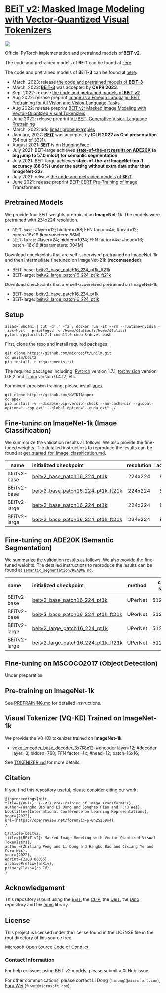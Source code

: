 # [BEiT v2: Masked Image Modeling with Vector-Quantized Visual Tokenizers](https://arxiv.org/abs/2208.06366)
![](https://conversationhub.blob.core.windows.net/beit-share-public/beitv2/acc_compare.jpg?sv=2021-10-04&st=2023-06-08T11%3A16%3A02Z&se=2033-06-09T11%3A16%3A00Z&sr=c&sp=r&sig=N4pfCVmSeq4L4tS8QbrFVsX6f6q844eft8xSuXdxU48%3D)

Official PyTorch implementation and pretrained models of **BEiT v2**. 

The code and pretrained models of **BEiT** can be found at [here](https://github.com/microsoft/unilm/tree/master/beit).

The code and pretrained models of **BEiT-3** can be found at [here](https://github.com/microsoft/unilm/tree/master/beit3).

- March, 2023: release [the code and pretrained models of **BEiT-3**](https://github.com/microsoft/unilm/tree/master/beit3)
- March, 2023: [**BEiT-3**](https://arxiv.org/abs/2208.10442) was accepted by **CVPR 2023**.
- Sept 2022: release [the code and pretrained models of **BEiT v2**](https://github.com/microsoft/unilm/tree/master/beit2)
- Aug 2022: release preprint [Image as a Foreign Language: BEiT Pretraining for All Vision and Vision-Language Tasks](https://arxiv.org/abs/2208.10442)
- Aug 2022: release preprint [BEiT v2: Masked Image Modeling with Vector-Quantized Visual Tokenizers](https://arxiv.org/abs/2208.06366)
- June 2022: release preprint [VL-BEiT: Generative Vision-Language Pretraining](https://arxiv.org/abs/2206.01127)
- March, 2022: add [linear probe examples](https://github.com/microsoft/unilm/blob/master/beit/get_started_for_image_classification.md#example-linear-probe-on-imagenet)
- January, 2022: [**BEiT**](https://openreview.net/forum?id=p-BhZSz59o4) was accepted by **ICLR 2022 as Oral presentation** (54 out of 3391).
- August 2021: [**BEiT**](https://huggingface.co/transformers/master/model_doc/beit.html) is on [HuggingFace](https://github.com/huggingface/transformers)
- July 2021: BEiT-large achieves **[state-of-the-art results on ADE20K](https://paperswithcode.com/sota/semantic-segmentation-on-ade20k) (a big jump to 57.0 mIoU) for semantic segmentation**.
- July 2021: BEiT-large achieves **state-of-the-art ImageNet top-1 accuracy (88.6%) under the setting without extra data other than ImageNet-22k**.
- July 2021: release [the code and pretrained models of **BEiT**](https://github.com/microsoft/unilm/tree/master/beit)
- June 2021: release preprint [BEiT: BERT Pre-Training of Image Transformers](https://arxiv.org/abs/2106.08254)

## Pretrained Models

We provide four BEiT weights pretrained on **ImageNet-1k**. The models were pretrained with 224x224 resolution.

- `BEiT-base`: #layer=12; hidden=768; FFN factor=4x; #head=12; patch=16x16 (#parameters: 86M)
- `BEiT-large`: #layer=24; hidden=1024; FFN factor=4x; #head=16; patch=16x16 (#parameters: 304M)

Download checkpoints that are self-supervised pretrained on ImageNet-1k and then intermediate finetuned on ImageNet-21k (**recommended**):
- BEiT-base: [beitv2_base_patch16_224_pt1k_ft21k](https://conversationhub.blob.core.windows.net/beit-share-public/beitv2/beitv2_base_patch16_224_pt1k_ft21k.pth?sv=2021-10-04&st=2023-06-08T11%3A16%3A02Z&se=2033-06-09T11%3A16%3A00Z&sr=c&sp=r&sig=N4pfCVmSeq4L4tS8QbrFVsX6f6q844eft8xSuXdxU48%3D)
- BEiT-large: [beitv2_large_patch16_224_pt1k_ft21k](https://conversationhub.blob.core.windows.net/beit-share-public/beitv2/beitv2_large_patch16_224_pt1k_ft21k.pth?sv=2021-10-04&st=2023-06-08T11%3A16%3A02Z&se=2033-06-09T11%3A16%3A00Z&sr=c&sp=r&sig=N4pfCVmSeq4L4tS8QbrFVsX6f6q844eft8xSuXdxU48%3D)

Download checkpoints that are self-supervised pretrained on ImageNet-1k:
- BEiT-base: [beitv2_base_patch16_224_pt1k](https://conversationhub.blob.core.windows.net/beit-share-public/beitv2/beitv2_base_patch16_224_pt1k.pth?sv=2021-10-04&st=2023-06-08T11%3A16%3A02Z&se=2033-06-09T11%3A16%3A00Z&sr=c&sp=r&sig=N4pfCVmSeq4L4tS8QbrFVsX6f6q844eft8xSuXdxU48%3D)
- BEiT-large: [beitv2_large_patch16_224_pt1k](https://conversationhub.blob.core.windows.net/beit-share-public/beitv2/beitv2_large_patch16_224_pt1k.pth?sv=2021-10-04&st=2023-06-08T11%3A16%3A02Z&se=2033-06-09T11%3A16%3A00Z&sr=c&sp=r&sig=N4pfCVmSeq4L4tS8QbrFVsX6f6q844eft8xSuXdxU48%3D)

## Setup

```
alias=`whoami | cut -d'.' -f2`; docker run -it --rm --runtime=nvidia --ipc=host --privileged -v /home/${alias}:/home/${alias} pytorch/pytorch:1.7.1-cuda11.0-cudnn8-devel bash
```

First, clone the repo and install required packages:
```
git clone https://github.com/microsoft/unilm.git
cd unilm/beit2
pip install -r requirements.txt
```

The required packages including: [Pytorch](https://pytorch.org/) version 1.7.1, [torchvision](https://pytorch.org/vision/stable/index.html) version 0.8.2 and [Timm](https://github.com/rwightman/pytorch-image-models) version 0.4.12, etc.

For mixed-precision training, please install [apex](https://github.com/NVIDIA/apex)
```
git clone https://github.com/NVIDIA/apex
cd apex
pip install -v --disable-pip-version-check --no-cache-dir --global-option="--cpp_ext" --global-option="--cuda_ext" ./
```

## Fine-tuning on ImageNet-1k (Image Classification)

We summarize the validation results as follows. We also provide the fine-tuned weights. The detailed instructions to reproduce the results can be found at [get_started_for_image_classification.md](get_started_for_image_classification.md).

| name | initialized checkpoint | resolution | acc@1 | acc@5 | #params | weight | 
|------------|:----------------------------------------|:----------:|:-----:|:-----:|:-------:|-------------------|
| BEiTv2-base | [beitv2_base_patch16_224_pt1k](https://conversationhub.blob.core.windows.net/beit-share-public/beitv2/beitv2_base_patch16_224_pt1k.pth?sv=2021-10-04&st=2023-06-08T11%3A16%3A02Z&se=2033-06-09T11%3A16%3A00Z&sr=c&sp=r&sig=N4pfCVmSeq4L4tS8QbrFVsX6f6q844eft8xSuXdxU48%3D) | 224x224 | 85.5 | 97.5 | 86.5M | [link](https://conversationhub.blob.core.windows.net/beit-share-public/beitv2/beitv2_base_patch16_224_pt1k_ft1k.pth?sv=2021-10-04&st=2023-06-08T11%3A16%3A02Z&se=2033-06-09T11%3A16%3A00Z&sr=c&sp=r&sig=N4pfCVmSeq4L4tS8QbrFVsX6f6q844eft8xSuXdxU48%3D) |
| BEiTv2-base | [beitv2_base_patch16_224_pt1k_ft21k](https://conversationhub.blob.core.windows.net/beit-share-public/beitv2/beitv2_base_patch16_224_pt1k_ft21k.pth?sv=2021-10-04&st=2023-06-08T11%3A16%3A02Z&se=2033-06-09T11%3A16%3A00Z&sr=c&sp=r&sig=N4pfCVmSeq4L4tS8QbrFVsX6f6q844eft8xSuXdxU48%3D) | 224x224 | 86.5 | 98.0 | 86.5M | [link](https://conversationhub.blob.core.windows.net/beit-share-public/beitv2/beitv2_base_patch16_224_pt1k_ft21kto1k.pth?sv=2021-10-04&st=2023-06-08T11%3A16%3A02Z&se=2033-06-09T11%3A16%3A00Z&sr=c&sp=r&sig=N4pfCVmSeq4L4tS8QbrFVsX6f6q844eft8xSuXdxU48%3D) |
| BEiTv2-large | [beitv2_base_patch16_224_pt1k](https://conversationhub.blob.core.windows.net/beit-share-public/beitv2/beitv2_large_patch16_224_pt1k.pth?sv=2021-10-04&st=2023-06-08T11%3A16%3A02Z&se=2033-06-09T11%3A16%3A00Z&sr=c&sp=r&sig=N4pfCVmSeq4L4tS8QbrFVsX6f6q844eft8xSuXdxU48%3D) | 224x224 | 87.3 | 98.2 | 304M | [link](https://conversationhub.blob.core.windows.net/beit-share-public/beitv2/beitv2_large_patch16_224_pt1k_ft1k.pth?sv=2021-10-04&st=2023-06-08T11%3A16%3A02Z&se=2033-06-09T11%3A16%3A00Z&sr=c&sp=r&sig=N4pfCVmSeq4L4tS8QbrFVsX6f6q844eft8xSuXdxU48%3D) |
| BEiTv2-large | [beitv2_base_patch16_224_pt1k_ft21k](https://conversationhub.blob.core.windows.net/beit-share-public/beitv2/beitv2_large_patch16_224_pt1k_ft21k.pth?sv=2021-10-04&st=2023-06-08T11%3A16%3A02Z&se=2033-06-09T11%3A16%3A00Z&sr=c&sp=r&sig=N4pfCVmSeq4L4tS8QbrFVsX6f6q844eft8xSuXdxU48%3D) | 224x224 | 88.4 | 98.6 | 304M | [link](https://conversationhub.blob.core.windows.net/beit-share-public/beitv2/beitv2_large_patch16_224_pt1k_ft21kto1k.pth?sv=2021-10-04&st=2023-06-08T11%3A16%3A02Z&se=2033-06-09T11%3A16%3A00Z&sr=c&sp=r&sig=N4pfCVmSeq4L4tS8QbrFVsX6f6q844eft8xSuXdxU48%3D) |

## Fine-tuning on ADE20K (Semantic Segmentation)

We summarize the validation results as follows. We also provide the fine-tuned weights. The detailed instructions to reproduce the results can be found at [`semantic_segmentation/README.md`](semantic_segmentation/README.md).

|name|initialized checkpoint|method|crop size|iterations|mIoU|#params|weight|
|:-----------|:---------------------|:-------:|:---------:|:-------:|:----:|:--------------:|:-------:|
|BEiTv2-base|[beitv2_base_patch16_224_pt1k](https://conversationhub.blob.core.windows.net/beit-share-public/beitv2/beitv2_base_patch16_224_pt1k.pth?sv=2021-10-04&st=2023-06-08T11%3A16%3A02Z&se=2033-06-09T11%3A16%3A00Z&sr=c&sp=r&sig=N4pfCVmSeq4L4tS8QbrFVsX6f6q844eft8xSuXdxU48%3D)|UPerNet|512x512|160k|53.1| 163M|[link](https://conversationhub.blob.core.windows.net/beit-share-public/beitv2/beitv2_base_patch16_224_pt1k_ftade20k.pth?sv=2021-10-04&st=2023-06-08T11%3A16%3A02Z&se=2033-06-09T11%3A16%3A00Z&sr=c&sp=r&sig=N4pfCVmSeq4L4tS8QbrFVsX6f6q844eft8xSuXdxU48%3D)|
|BEiTv2-base|[beitv2_base_patch16_224_pt1k_ft21k](https://conversationhub.blob.core.windows.net/beit-share-public/beitv2/beitv2_base_patch16_224_pt1k_ft21k.pth?sv=2021-10-04&st=2023-06-08T11%3A16%3A02Z&se=2033-06-09T11%3A16%3A00Z&sr=c&sp=r&sig=N4pfCVmSeq4L4tS8QbrFVsX6f6q844eft8xSuXdxU48%3D)|UPerNet|512x512|160k| 53.5| 163M|[link](https://conversationhub.blob.core.windows.net/beit-share-public/beitv2/beitv2_base_patch16_224_pt1k_ft21ktoade20k.pth?sv=2021-10-04&st=2023-06-08T11%3A16%3A02Z&se=2033-06-09T11%3A16%3A00Z&sr=c&sp=r&sig=N4pfCVmSeq4L4tS8QbrFVsX6f6q844eft8xSuXdxU48%3D)|
|BEiTv2-large|[beitv2_large_patch16_224_pt1k](https://conversationhub.blob.core.windows.net/beit-share-public/beitv2/beitv2_large_patch16_224_pt1k.pth?sv=2021-10-04&st=2023-06-08T11%3A16%3A02Z&se=2033-06-09T11%3A16%3A00Z&sr=c&sp=r&sig=N4pfCVmSeq4L4tS8QbrFVsX6f6q844eft8xSuXdxU48%3D)|UPerNet|512x512|160k|56.7| 441M|[link](https://conversationhub.blob.core.windows.net/beit-share-public/beitv2/beitv2_large_patch16_224_pt1k_ftade20k.pth?sv=2021-10-04&st=2023-06-08T11%3A16%3A02Z&se=2033-06-09T11%3A16%3A00Z&sr=c&sp=r&sig=N4pfCVmSeq4L4tS8QbrFVsX6f6q844eft8xSuXdxU48%3D)|
|BEiTv2-large|[beitv2_large_patch16_224_pt1k_ft21k](https://conversationhub.blob.core.windows.net/beit-share-public/beitv2/beitv2_large_patch16_224_pt1k_ft21k.pth?sv=2021-10-04&st=2023-06-08T11%3A16%3A02Z&se=2033-06-09T11%3A16%3A00Z&sr=c&sp=r&sig=N4pfCVmSeq4L4tS8QbrFVsX6f6q844eft8xSuXdxU48%3D)|UPerNet|512x512|160k| 57.5| 441M|[link](https://conversationhub.blob.core.windows.net/beit-share-public/beitv2/beitv2_large_patch16_224_pt1k_ft21ktoade20k.pth?sv=2021-10-04&st=2023-06-08T11%3A16%3A02Z&se=2033-06-09T11%3A16%3A00Z&sr=c&sp=r&sig=N4pfCVmSeq4L4tS8QbrFVsX6f6q844eft8xSuXdxU48%3D)|


## Fine-tuning on MSCOCO2017 (Object Detection)
Under preparation.


## Pre-training on ImageNet-1k

See [PRETRAINING.md](PRETRAINING.md) for detailed instructions.


## Visual Tokenizer (VQ-KD) Trained on ImageNet-1k

We provide the VQ-KD tokenizer trained on **ImageNet-1k**.
- [vqkd_encoder_base_decoder_3x768x12](https://conversationhub.blob.core.windows.net/beit-share-public/beitv2/vqkd_encoder_base_decoder_3x768x12_clip-d5036aa7.pth?sv=2021-10-04&st=2023-06-08T11%3A16%3A02Z&se=2033-06-09T11%3A16%3A00Z&sr=c&sp=r&sig=N4pfCVmSeq4L4tS8QbrFVsX6f6q844eft8xSuXdxU48%3D): #encoder layer=12; #decoder layer=3; hidden=768; FFN factor=4x; #head=12; patch=16x16;

See [TOKENIZER.md](TOKENIZER.md) for more details.


## Citation

If you find this repository useful, please consider citing our work:
```
@inproceedings{beit,
title={{BEiT}: {BERT} Pre-Training of Image Transformers},
author={Hangbo Bao and Li Dong and Songhao Piao and Furu Wei},
booktitle={International Conference on Learning Representations},
year={2022},
url={https://openreview.net/forum?id=p-BhZSz59o4}
}

@article{beitv2,
title={{BEiT v2}: Masked Image Modeling with Vector-Quantized Visual Tokenizers},
author={Zhiliang Peng and Li Dong and Hangbo Bao and Qixiang Ye and Furu Wei},
year={2022},
eprint={2208.06366},
archivePrefix={arXiv},
primaryClass={cs.CV}
}
```


## Acknowledgement

This repository is built using the [BEiT](https://github.com/microsoft/unilm/tree/master/beit), the [CLIP](https://github.com/openai/CLIP), the [DeiT](https://github.com/facebookresearch/deit), the [Dino](https://github.com/facebookresearch/dino) repository and the [timm](https://github.com/rwightman/pytorch-image-models) library.


## License
This project is licensed under the license found in the LICENSE file in the root directory of this source tree.

[Microsoft Open Source Code of Conduct](https://opensource.microsoft.com/codeofconduct)

### Contact Information

For help or issues using BEiT v2 models, please submit a GitHub issue.

For other communications, please contact Li Dong (`lidong1@microsoft.com`), [Furu Wei](http://gitnlp.org/) (`fuwei@microsoft.com`).
